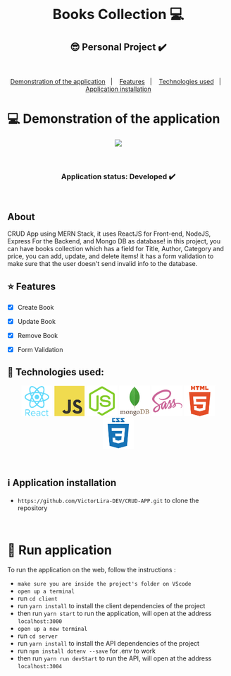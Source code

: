 
## **<h2 align="center">Books Collection 💻</h2>**

<h2 align="center"> 
       😎 Personal Project ✔️
</h2>
<br>
<p align="center">
  <a href="#computer-demonstration-of-the-application">Demonstration of the application</a>&nbsp;&nbsp;&nbsp;|&nbsp;&nbsp;&nbsp;
  <a href="#star-features">Features</a>&nbsp;&nbsp;&nbsp;|&nbsp;&nbsp;&nbsp;
  <a href="#rocket-technologies-used">Technologies used</a>&nbsp;&nbsp;&nbsp;|&nbsp;&nbsp;&nbsp;
  <a href="#information_source-application-installation">Application installation</a>
</p>

# :computer: Demonstration of the application

<p align="center">
  <img src="https://ik.imagekit.io/mcvhbcq4zu/gif_QHMUA4uUU.gif?updatedAt=1630280689097" width="1400px"/>
</p>

<br>

<h3 align="center"> 
	Application status: Developed ✔️
</h3>
<br>


## About
CRUD App using MERN Stack, it uses ReactJS for Front-end, NodeJS, Express For the Backend, and Mongo DB as database! in this project, you can have books collection which has a field for Title, Author, Category and price, you can add, update, and delete items! it has a form validation to make sure that the user doesn't send invalid info to the database.

## :star: Features
- [x] Create Book
- [x] Update Book
- [x] Remove Book
- [x] Form Validation


## :rocket: Technologies used:
<p align="center">
	<img src="https://github.com/devicons/devicon/blob/master/icons/react/react-original-wordmark.svg" alt="react" width="70" height="70"/>
	<img src="https://github.com/devicons/devicon/blob/master/icons/javascript/javascript-original.svg" alt="js" width="70" height="70"/>
	<img src="https://github.com/devicons/devicon/blob/master/icons/nodejs/nodejs-original.svg" alt="mongo" width="70" height="70"/>
	<img src="https://github.com/devicons/devicon/blob/master/icons/mongodb/mongodb-original-wordmark.svg" alt="mongo" width="70" height="70"/>
	<img src="https://github.com/devicons/devicon/blob/master/icons/sass/sass-original.svg" alt="css3" width="70" height="70"/>
	<img src="https://github.com/devicons/devicon/blob/master/icons/html5/html5-plain-wordmark.svg" alt="html5"  width="70" height="70"/>
	<img src="https://github.com/devicons/devicon/blob/master/icons/css3/css3-plain-wordmark.svg" alt="css3" width="70" height="70"/>
	
</p>

<br>

## :information_source: Application installation
- `https://github.com/VictorLira-DEV/CRUD-APP.git` to clone the repository

<br>

# 🎲 Run application
To run the application on the web, follow the instructions :
- `make sure you are inside the project's folder on VScode`
- `open up a terminal`
- run `cd client`
- run `yarn install` to install the client dependencies of the project
- then run `yarn start` to run the application, will open at the address `localhost:3000`
- `open up a new terminal`
- run `cd server`
- run `yarn install` to install the API dependencies of the project
- run `npm install dotenv --save` for .env to work
- then run `yarn run devStart` to run the API, will open at the address `localhost:3004`
<br>


<br>

